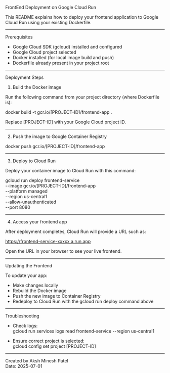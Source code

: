 FrontEnd Deployment on Google Cloud Run

This README explains how to deploy your frontend application to Google Cloud Run using your existing Dockerfile.

---

Prerequisites

- Google Cloud SDK (gcloud) installed and configured
- Google Cloud project selected
- Docker installed (for local image build and push)
- Dockerfile already present in your project root

---

Deployment Steps

1. Build the Docker image

Run the following command from your project directory (where Dockerfile is):

docker build -t gcr.io/[PROJECT-ID]/frontend-app .

Replace [PROJECT-ID] with your Google Cloud project ID.

---

2. Push the image to Google Container Registry

docker push gcr.io/[PROJECT-ID]/frontend-app

---

3. Deploy to Cloud Run

Deploy your container image to Cloud Run with this command:

gcloud run deploy frontend-service \
  --image gcr.io/[PROJECT-ID]/frontend-app \
  --platform managed \
  --region us-central1 \
  --allow-unauthenticated \
  --port 8080

---

4. Access your frontend app

After deployment completes, Cloud Run will provide a URL such as:

https://frontend-service-xxxxx.a.run.app

Open the URL in your browser to see your live frontend.

---

Updating the Frontend

To update your app:

- Make changes locally
- Rebuild the Docker image
- Push the new image to Container Registry
- Redeploy to Cloud Run with the gcloud run deploy command above

---

Troubleshooting

- Check logs:  
  gcloud run services logs read frontend-service --region us-central1

- Ensure correct project is selected:  
  gcloud config set project [PROJECT-ID]

---

Created by Aksh Minesh Patel  
Date: 2025-07-01
